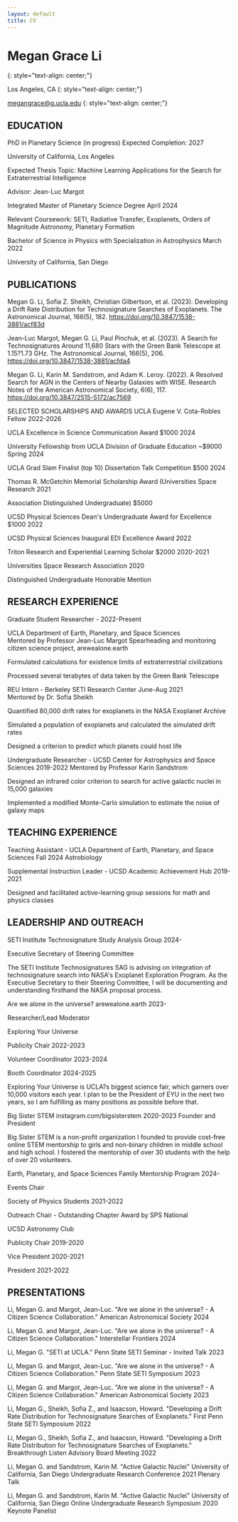 ```yaml
---
layout: default
title: CV
---
```


# Megan Grace Li
{: style="text-align: center;"}

Los Angeles, CA
{: style="text-align: center;"}

megangrace@g.ucla.edu
{: style="text-align: center;"}

## EDUCATION 

PhD in Planetary Science (in progress) 			 Expected Completion: 2027

University of California, Los Angeles

Expected Thesis Topic: Machine Learning Applications for the Search for Extraterrestrial Intelligence

Advisor: Jean-Luc Margot

Integrated Master of Planetary Science Degree 					    April 2024

Relevant Coursework: SETI, Radiative Transfer, Exoplanets, Orders of Magnitude Astronomy, Planetary Formation

 

Bachelor of Science in Physics with Specialization in Astrophysics            March 2022 

University of California, San Diego    



## PUBLICATIONS

Megan G. Li, Sofia Z. Sheikh, Christian Gilbertson, et al. (2023).  Developing a Drift Rate Distribution for Technosignature Searches of Exoplanets. The Astronomical Journal, 166(5), 182. https://doi.org/10.3847/1538-3881/acf83d 



Jean-Luc Margot, Megan G. Li, Paul Pinchuk, et al. (2023). A Search for Technosignatures Around 11,680 Stars with the Green Bank Telescope at 1.15?1.73 GHz. The Astronomical Journal, 166(5), 206. https://doi.org/10.3847/1538-3881/acfda4 



Megan G. Li, Karin M. Sandstrom, and Adam K. Leroy. (2022). A Resolved Search for AGN in the Centers of Nearby Galaxies with WISE. Research Notes of the American Astronomical Society, 6(6), 117. https://doi.org/10.3847/2515-5172/ac7569 



SELECTED SCHOLARSHIPS AND AWARDS UCLA Eugene V. Cota-Robles Fellow 	    						2022-2026

UCLA Excellence in Science Communication Award $1000				2024

University Fellowship from UCLA Division of Graduate Education ~$9000		Spring 2024

UCLA Grad Slam Finalist (top 10) Dissertation Talk Competition $500		2024

Thomas R. McGetchin Memorial Scholarship Award (Universities Space Research     2021

Association Distinguished Undergraduate) $5000

UCSD Physical Sciences Dean's Undergraduate Award for Excellence $1000              2022

UCSD Physical Sciences Inaugural EDI Excellence Award 			            2022

Triton Research and Experiential Learning Scholar $2000 				2020-2021

Universities Space Research Association 						2020

Distinguished Undergraduate Honorable Mention 






## RESEARCH EXPERIENCE

  Graduate Student Researcher -							2022-Present

UCLA Department of Earth, Planetary, and Space Sciences                                   
Mentored by Professor Jean-Luc Margot
	Spearheading and monitoring citizen science project, arewealone.earth

Formulated calculations for existence limits of extraterrestrial civilizations 

Processed several terabytes of data taken by the Green Bank Telescope 

REU Intern - Berkeley SETI Research Center         					June-Aug 2021                           
Mentored by Dr. Sofia Sheikh

Quantified 80,000 drift rates for exoplanets in the NASA Exoplanet Archive

Simulated a population of exoplanets and calculated the simulated drift rates

Designed a criterion to predict which planets could host life

Undergraduate Researcher - UCSD Center for Astrophysics and Space Sciences        2019-2022
Mentored by Professor Karin Sandstrom  

Designed an infrared color criterion to search for active galactic nuclei in 15,000 galaxies

Implemented a modified Monte-Carlo simulation to estimate the noise of galaxy maps

## TEACHING EXPERIENCE

  Teaching Assistant - UCLA Department of Earth, Planetary, and Space Sciences	      Fall 2024	    Astrobiology

Supplemental Instruction Leader - UCSD Academic Achievement Hub		     2019-2021

Designed and facilitated active-learning group sessions for math and physics classes 

## LEADERSHIP AND OUTREACH

SETI Institute Technosignature Study Analysis Group				      2024-

Executive Secretary of Steering Committee

The SETI Institute Technosignatures SAG is advising on integration of technosignature search into NASA's Exoplanet Exploration Program. As the Executive Secretary to their Steering Committee, I will be documenting and understanding firsthand the NASA proposal process.

Are we alone in the universe? arewealone.earth 					      2023-

Researcher/Lead Moderator

Exploring Your Universe 

Publicity Chair										2022-2023

Volunteer Coordinator									2023-2024

Booth Coordinator									2024-2025

Exploring Your Universe is UCLA?s biggest science fair, which garners over 10,000 visitors each year. I plan to be the President of EYU in the next two years, so I am fulfilling as many positions as possible before that.

Big Sister STEM instagram.com/bigsisterstem 					2020-2023 Founder and President

Big Sister STEM is a non-profit organization I founded to provide cost-free online STEM mentorship to girls and non-binary children in middle school and high school. I fostered the mentorship of over 30 students with the help of over 20 volunteers.

Earth, Planetary, and Space Sciences Family Mentorship Program		2024-

Events Chair

Society of Physics Students								2021-2022

Outreach Chair - Outstanding Chapter Award by SPS National

UCSD Astronomy Club

Publicity Chair										2019-2020

Vice President										2020-2021

President										2021-2022	

## PRESENTATIONS

Li, Megan G. and Margot, Jean-Luc. "Are we alone in the universe? - A Citizen Science Collaboration." American Astronomical Society 2024

Li, Megan G. and Margot, Jean-Luc. "Are we alone in the universe? - A Citizen Science Collaboration." Interstellar Frontiers 2024

Li, Megan G. "SETI at UCLA." Penn State SETI Seminar - Invited Talk 2023

Li, Megan G. and Margot, Jean-Luc. "Are we alone in the universe? - A Citizen Science Collaboration." Penn State SETI Symposium 2023

Li, Megan G. and Margot, Jean-Luc. "Are we alone in the universe? - A Citizen Science Collaboration." American Astronomical Society 2023

Li, Megan G., Sheikh, Sofia Z., and Isaacson, Howard. "Developing a Drift Rate Distribution for Technosignature Searches of Exoplanets." First Penn State SETI Symposium 2022

Li, Megan G., Sheikh, Sofia Z., and Isaacson, Howard. "Developing a Drift Rate Distribution for Technosignature Searches of Exoplanets." Breakthrough Listen Advisory Board Meeting 2022

Li, Megan G. and Sandstrom, Karin M. "Active Galactic Nuclei" University of California, San Diego Undergraduate Research Conference 2021 Plenary Talk

Li, Megan G. and Sandstrom, Karin M. "Active Galactic Nuclei" University of California, San Diego Online Undergraduate Research Symposium 2020 Keynote Panelist



